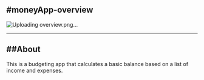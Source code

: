 **#moneyApp-overview**
---
![Uploading overview.png…]()

---
**##About**
---
This is a budgeting app that calculates a basic balance based on a list of income and expenses.
